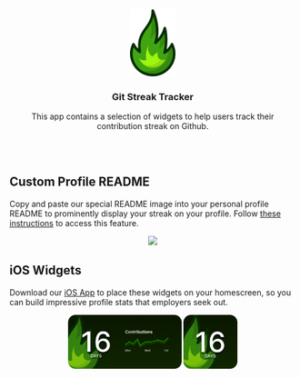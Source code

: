<div align="center">
  <img src="assets/logo.svg" width="80">
  <h3 align="center">
    Git Streak Tracker
  </h3>
  <p align="center">
    This app contains a selection of widgets to help users track their contribution streak on Github.
  </p>
</div>

</br>

</br>

## Custom Profile README
Copy and paste our special README image into your personal profile README to prominently display your streak on your profile.
Follow [these instructions]() to access this feature.

<p align="center">
  <img src="https://git-streak-tracker.herokuapp.com/api/markdown_image/gibsonbailey#1" width="800">
</p>

## iOS Widgets
Download our [iOS App]() to place these widgets on your homescreen, so you can build impressive profile stats that employers seek out.

<p align="center">
  <img src="assets/widget.png" width="200">
  <img src="assets/widget_small.png" width="95">
</p>

